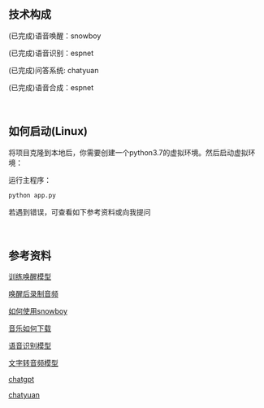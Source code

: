 
## 技术构成
(已完成)语音唤醒：snowboy

(已完成)语音识别：espnet

(已完成)问答系统: chatyuan

(已完成)语音合成：espnet


<br>

## 如何启动(Linux)
将项目克隆到本地后，你需要创建一个python3.7的虚拟环境。然后启动虚拟环境：


运行主程序：

```bash
python app.py
```

若遇到错误，可查看如下参考资料或向我提问


<br>

## 参考资料
[训练唤醒模型](https://snowboy.hahack.com/)

[唤醒后录制音频](https://www.passerma.com/article/54/#2.%E6%A0%91%E8%8E%93%E6%B4%BE%E5%BD%95%E5%88%B6%E5%A3%B0%E9%9F%B3%E4%B8%8A%E4%BC%A0%E7%99%BE%E5%BA%A6)

[如何使用snowboy](https://www.bilibili.com/video/BV1pr4y1U7cE/?spm_id_from=333.1007.top_right_bar_window_default_collection.content.click&vd_source=06eafedcfca50f6eabb7b3d6b61ecfe3)

[音乐如何下载](https://link.hhtjim.com/)

[语音识别模型](https://huggingface.co/espnet/pengcheng_guo_wenetspeech_asr_train_asr_raw_zh_char)

[文字转音频模型](https://huggingface.co/espnet/kan-bayashi_csmsc_tts_train_tacotron2_raw_phn_pypinyin_g2p_phone_train.loss.best)

[chatgpt](https://github.com/acheong08/ChatGPT/wiki/Setup)

[chatyuan](https://aistudio.baidu.com/aistudio/projectdetail/5404182?channelType=0&channel=0)